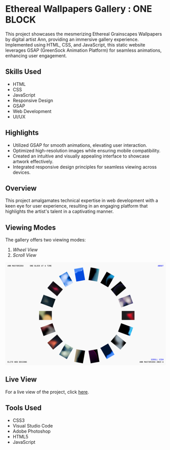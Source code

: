 # Ethereal Wallpapers Gallery : ONE BLOCK

This project showcases the mesmerizing Ethereal Grainscapes Wallpapers by digital artist Ann, providing an immersive gallery experience. Implemented using HTML, CSS, and JavaScript, this static website leverages GSAP (GreenSock Animation Platform) for seamless animations, enhancing user engagement.

## Skills Used
- HTML
- CSS
- JavaScript
- Responsive Design
- GSAP
- Web Development
- UI/UX

## Highlights
- Utilized GSAP for smooth animations, elevating user interaction.
- Optimized high-resolution images while ensuring mobile compatibility.
- Created an intuitive and visually appealing interface to showcase artwork effectively.
- Integrated responsive design principles for seamless viewing across devices.

## Overview
This project amalgamates technical expertise in web development with a keen eye for user experience, resulting in an engaging platform that highlights the artist's talent in a captivating manner.

## Viewing Modes
The gallery offers two viewing modes:
1. *Wheel View*
2. *Scroll View*

![Gallery Preview](images/ann-ethereal-wallpapers-website.png)

## Live View
For a live view of the project, click [here](https://ann-ethereal-wallpapers.netlify.app).

## Tools Used
- CSS3
- Visual Studio Code
- Adobe Photoshop
- HTML5
- JavaScript
